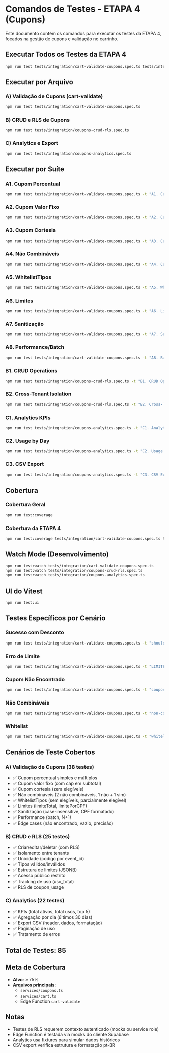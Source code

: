 # Comandos de Testes - ETAPA 4 (Cupons)

Este documento contém os comandos para executar os testes da ETAPA 4, focados na gestão de cupons e validação no carrinho.

## Executar Todos os Testes da ETAPA 4

```bash
npm run test tests/integration/cart-validate-coupons.spec.ts tests/integration/coupons-crud-rls.spec.ts tests/integration/coupons-analytics.spec.ts
```

## Executar por Arquivo

### A) Validação de Cupons (cart-validate)
```bash
npm run test tests/integration/cart-validate-coupons.spec.ts
```

### B) CRUD e RLS de Cupons
```bash
npm run test tests/integration/coupons-crud-rls.spec.ts
```

### C) Analytics e Export
```bash
npm run test tests/integration/coupons-analytics.spec.ts
```

## Executar por Suíte

### A1. Cupom Percentual
```bash
npm run test tests/integration/cart-validate-coupons.spec.ts -t "A1. Cupom Percentual Simples"
```

### A2. Cupom Valor Fixo
```bash
npm run test tests/integration/cart-validate-coupons.spec.ts -t "A2. Cupom Valor Fixo"
```

### A3. Cupom Cortesia
```bash
npm run test tests/integration/cart-validate-coupons.spec.ts -t "A3. Cupom Cortesia"
```

### A4. Não Combináveis
```bash
npm run test tests/integration/cart-validate-coupons.spec.ts -t "A4. Cupons Não Combináveis"
```

### A5. WhitelistTipos
```bash
npm run test tests/integration/cart-validate-coupons.spec.ts -t "A5. WhitelistTipos"
```

### A6. Limites
```bash
npm run test tests/integration/cart-validate-coupons.spec.ts -t "A6. Limites"
```

### A7. Sanitização
```bash
npm run test tests/integration/cart-validate-coupons.spec.ts -t "A7. Sanitização"
```

### A8. Performance/Batch
```bash
npm run test tests/integration/cart-validate-coupons.spec.ts -t "A8. Batch/Performance"
```

### B1. CRUD Operations
```bash
npm run test tests/integration/coupons-crud-rls.spec.ts -t "B1. CRUD Operations"
```

### B2. Cross-Tenant Isolation
```bash
npm run test tests/integration/coupons-crud-rls.spec.ts -t "B2. Cross-Tenant Isolation"
```

### C1. Analytics KPIs
```bash
npm run test tests/integration/coupons-analytics.spec.ts -t "C1. Analytics KPIs"
```

### C2. Usage by Day
```bash
npm run test tests/integration/coupons-analytics.spec.ts -t "C2. Usage by Day"
```

### C3. CSV Export
```bash
npm run test tests/integration/coupons-analytics.spec.ts -t "C3. CSV Export"
```

## Cobertura

### Cobertura Geral
```bash
npm run test:coverage
```

### Cobertura da ETAPA 4
```bash
npm run test:coverage tests/integration/cart-validate-coupons.spec.ts tests/integration/coupons-crud-rls.spec.ts tests/integration/coupons-analytics.spec.ts
```

## Watch Mode (Desenvolvimento)

```bash
npm run test:watch tests/integration/cart-validate-coupons.spec.ts
npm run test:watch tests/integration/coupons-crud-rls.spec.ts
npm run test:watch tests/integration/coupons-analytics.spec.ts
```

## UI do Vitest

```bash
npm run test:ui
```

## Testes Específicos por Cenário

### Sucesso com Desconto
```bash
npm run test tests/integration/cart-validate-coupons.spec.ts -t "should apply percentage discount correctly"
```

### Erro de Limite
```bash
npm run test tests/integration/cart-validate-coupons.spec.ts -t "LIMITE_TOTAL_EXCEDIDO"
```

### Cupom Não Encontrado
```bash
npm run test tests/integration/cart-validate-coupons.spec.ts -t "coupon not found"
```

### Não Combináveis
```bash
npm run test tests/integration/cart-validate-coupons.spec.ts -t "non-combinable"
```

### Whitelist
```bash
npm run test tests/integration/cart-validate-coupons.spec.ts -t "whitelisted types"
```

## Cenários de Teste Cobertos

### A) Validação de Cupons (38 testes)
- ✅ Cupom percentual simples e múltiplos
- ✅ Cupom valor fixo (com cap em subtotal)
- ✅ Cupom cortesia (zera elegíveis)
- ✅ Não combináveis (2 não combináveis, 1 não + 1 sim)
- ✅ WhitelistTipos (sem elegíveis, parcialmente elegível)
- ✅ Limites (limiteTotal, limitePorCPF)
- ✅ Sanitização (case-insensitive, CPF formatado)
- ✅ Performance (batch, N+1)
- ✅ Edge cases (não encontrado, vazio, precisão)

### B) CRUD e RLS (25 testes)
- ✅ Criar/editar/deletar (com RLS)
- ✅ Isolamento entre tenants
- ✅ Unicidade (codigo por event_id)
- ✅ Tipos válidos/inválidos
- ✅ Estrutura de limites (JSONB)
- ✅ Acesso público restrito
- ✅ Tracking de uso (uso_total)
- ✅ RLS de coupon_usage

### C) Analytics (22 testes)
- ✅ KPIs (total ativos, total usos, top 5)
- ✅ Agregação por dia (últimos 30 dias)
- ✅ Export CSV (header, dados, formatação)
- ✅ Paginação de uso
- ✅ Tratamento de erros

## Total de Testes: 85

## Meta de Cobertura

- **Alvo**: ≥ 75%
- **Arquivos principais**:
  - `services/coupons.ts`
  - `services/cart.ts`
  - Edge Function `cart-validate`

## Notas

- Testes de RLS requerem contexto autenticado (mocks ou service role)
- Edge Function é testada via mocks do cliente Supabase
- Analytics usa fixtures para simular dados históricos
- CSV export verifica estrutura e formatação pt-BR
